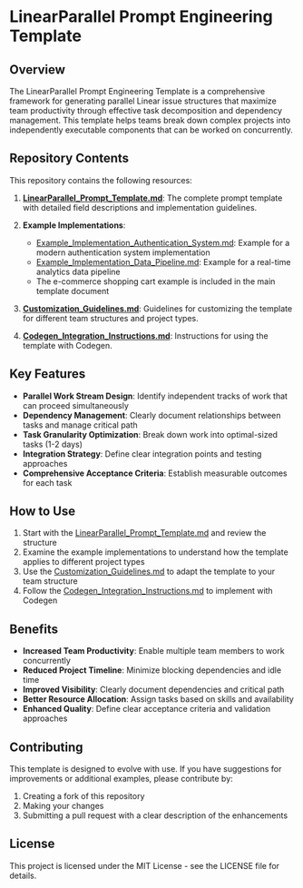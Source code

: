 # LinearParallel Prompt Engineering Template

## Overview

The LinearParallel Prompt Engineering Template is a comprehensive framework for generating parallel Linear issue structures that maximize team productivity through effective task decomposition and dependency management. This template helps teams break down complex projects into independently executable components that can be worked on concurrently.

## Repository Contents

This repository contains the following resources:

1. **[LinearParallel_Prompt_Template.md](./LinearParallel_Prompt_Template.md)**: The complete prompt template with detailed field descriptions and implementation guidelines.

2. **Example Implementations**:
   - [Example_Implementation_Authentication_System.md](./Example_Implementation_Authentication_System.md): Example for a modern authentication system implementation
   - [Example_Implementation_Data_Pipeline.md](./Example_Implementation_Data_Pipeline.md): Example for a real-time analytics data pipeline
   - The e-commerce shopping cart example is included in the main template document

3. **[Customization_Guidelines.md](./Customization_Guidelines.md)**: Guidelines for customizing the template for different team structures and project types.

4. **[Codegen_Integration_Instructions.md](./Codegen_Integration_Instructions.md)**: Instructions for using the template with Codegen.

## Key Features

- **Parallel Work Stream Design**: Identify independent tracks of work that can proceed simultaneously
- **Dependency Management**: Clearly document relationships between tasks and manage critical path
- **Task Granularity Optimization**: Break down work into optimal-sized tasks (1-2 days)
- **Integration Strategy**: Define clear integration points and testing approaches
- **Comprehensive Acceptance Criteria**: Establish measurable outcomes for each task

## How to Use

1. Start with the [LinearParallel_Prompt_Template.md](./LinearParallel_Prompt_Template.md) and review the structure
2. Examine the example implementations to understand how the template applies to different project types
3. Use the [Customization_Guidelines.md](./Customization_Guidelines.md) to adapt the template to your team structure
4. Follow the [Codegen_Integration_Instructions.md](./Codegen_Integration_Instructions.md) to implement with Codegen

## Benefits

- **Increased Team Productivity**: Enable multiple team members to work concurrently
- **Reduced Project Timeline**: Minimize blocking dependencies and idle time
- **Improved Visibility**: Clearly document dependencies and critical path
- **Better Resource Allocation**: Assign tasks based on skills and availability
- **Enhanced Quality**: Define clear acceptance criteria and validation approaches

## Contributing

This template is designed to evolve with use. If you have suggestions for improvements or additional examples, please contribute by:

1. Creating a fork of this repository
2. Making your changes
3. Submitting a pull request with a clear description of the enhancements

## License

This project is licensed under the MIT License - see the LICENSE file for details.

